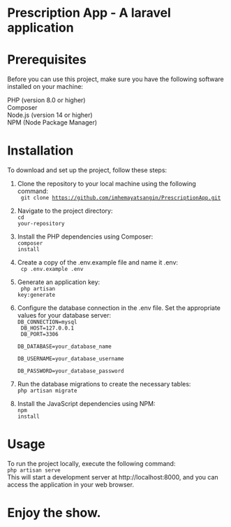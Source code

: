 # Prescription App - A laravel application


# Prerequisites
Before you can use this project, make sure you have the following software installed on your machine:<br>

PHP (version 8.0 or higher)<br>
Composer<br>
Node.js (version 14 or higher)<br>
NPM (Node Package Manager)<br>
# Installation<br>
To download and set up the project, follow these steps:<br>

1. Clone the repository to your local machine using the following command:<br>
<code> git clone https://github.com/imhemayatsangin/PrescriptionApp.git</code><br>

2. Navigate to the project directory:<br>
<code>cd your-repository</code><br>

3. Install the PHP dependencies using Composer:<br>
<code>composer install</code><br>

4. Create a copy of the .env.example file and name it .env:<br>
<code> cp .env.example .env</code><br>

5. Generate an application key:<br>
<code> php artisan key:generate</code><br>

6. Configure the database connection in the .env file. Set the appropriate values for your database server:<br>
<code>DB_CONNECTION=mysql<br>
DB_HOST=127.0.0.1<br>
DB_PORT=3306<br>
DB_DATABASE=your_database_name<br>
DB_USERNAME=your_database_username<br>
DB_PASSWORD=your_database_password</code><br>

7. Run the database migrations to create the necessary tables:<br>
<code>php artisan migrate</code><br>

8. Install the JavaScript dependencies using NPM:<br>
<code>npm install</code><br>

# Usage<br>
To run the project locally, execute the following command:<br>
<code>php artisan serve<br></code>
This will start a development server at http://localhost:8000, and you can access the application in your web browser.<br>
# Enjoy the show.<br>
